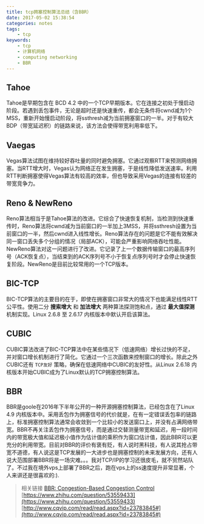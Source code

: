 ```yaml
---
title: tcp拥塞控制算法总结（含BBR）
date: 2017-05-02 15:38:54
categories: notes
tags:
    - tcp
keywords:
    - tcp
    - 计算机网络
    - computing networking
    - BBR
---
```


## Tahoe

Tahoe是早期包含在 BCD 4.2 中的一个TCP早期版本。它在连接之初处于慢启动阶段。若遇到丢包事件，无论是超时还是快速重传，都会无条件将cwnd减为1个MSS，重新开始慢启动阶段，将ssthresh减为当前拥塞窗口的一半。对于有较大BDP（带宽延迟积）的链路来说，该方法会使得带宽利用率低下。


## Vaegas

Vegas算法试图在维持较好吞吐量的同时避免拥塞。它通过观察RTT来预测网络拥塞。当RTT增大时，Vegas认为网络正在发生拥塞，于是线性降低发送速率。利用RTT判断拥塞使得Vegas算法有较高的效率，但也导致采用Vegas的连接有较差的带宽竞争力。

## Reno & NewReno

Reno算法相当于是Tahoe算法的改进。它综合了快速恢复机制，当检测到快速重传时，Reno算法将cwnd减为当前窗口的一半加上3MSS，并将ssthresh设置为当前窗口的一半，然后cwnd进入线性增长。Reno算法存在的问题是它不能有效解决同一窗口丢失多个分组的情况（局部ACK），可能会严重影响网络吞吐性能。NewReno算法对这一问题进行了改进。它记录了上一个数据传输窗口的最高序列号（ACK恢复点），当结束到的ACK序列号不小于恢复点序列号时才会停止快速恢复阶段。NewReno是目前比较常用的一个TCP版本。

## BIC-TCP

BIC-TCP算法的主要目的在于，即使在拥塞窗口非常大的情况下也能满足线性RTT公平性。使用二分 __搜索增大__ 和 __加法增大__ 两种算法探测饱和点，通过 __最大值探测__ 机制实现。Linux 2.6.8 至 2.6.17 内核版本中默认开启该算法。

## CUBIC

CUBIC算法改进了BIC-TCP算法中在某些情况下（低速网络）增长过快的不足，并对窗口增长机制进行了简化。它通过一个三次函数来控制窗口的增长。除此之外CUBIC还有 `TCP友好` 策略，确保在低速网络中CUBIC的友好性。从Linux 2.6.18 内核版本开始CUBIC成为了Linux默认的TCP拥塞控制算法。

## BBR

BBR是goole在2016年下半年公开的一种开源拥塞控制算法，已经包含在了Linux 4.9 内核版本中。采用丢包作为拥塞信号的代价就是，在有一定错误丢包率的链路上，标准拥塞控制算法通常会收敛到一个比较小的发送窗口上，并没有占满网络带宽。BBR不再关注丢包作为拥塞信号，而是通过交替测量带宽和延迟，用一段时间内的带宽极大值和延迟极小值作为估计值的乘积作为窗口估计值，因此BBR可以更充分的利用带宽。目前对BBR的评价有褒有贬，有人说时黑科技，有人说其抢占带宽不道德，有人说这是TCP发展的一大进步也是拥塞控制的未来发展方向，还有人说大范围部署BBR将是一场灾难。。。我对TCP/IP的学习还很皮毛，就不贸然站队了。不过我在境外vps上部署了BBR之后，跑在vps上的ss速度提升非常显著，个人来讲还是很喜欢的:).

> 相关链接
> [BBR: Congestion-Based Congestion Control](http://queue.acm.org/detail.cfm?id=3022184)
> [https://www.zhihu.com/question/53559433](https://www.zhihu.com/question/53559433)
> [http://www.cqvip.com/read/read.aspx?id=23783845#](http://www.cqvip.com/read/read.aspx?id=23783845#)
<!--stackedit_data:
eyJoaXN0b3J5IjpbMTMxNDUxMzA4LDIwMjE0NTkzNTBdfQ==
-->